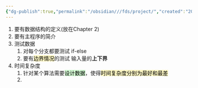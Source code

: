 ```yaml
---
{"dg-publish":true,"permalink":"/obsidian///fds/project/","created":"2024-04-10T10:17:20.450+08:00","updated":"2024-09-08T15:25:05.411+08:00"}
---
```


1. 要有数据结构的定义(放在Chapter 2)
2. 要有主程序的简介
3. 测试数据
	1. 对每个分支都要测试 if-else
	2. 要有<mark style="background: #FFF3A3A6;">边界情况</mark>的测试
		输入量的**上下界**
4. 时间复杂度
	1. 针对某个算法需要<mark style="background: #BBFABBA6;">设计数据</mark>，使得<mark style="background: #FFF3A3A6;">时间复杂度分别为最好和最差</mark>
	2. 